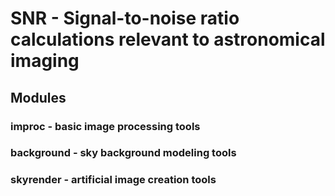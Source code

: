 # SNR - Signal-to-noise ratio calculations relevant to astronomical imaging

## Modules

### improc - basic image processing tools

### background - sky background modeling tools

### skyrender - artificial image creation tools